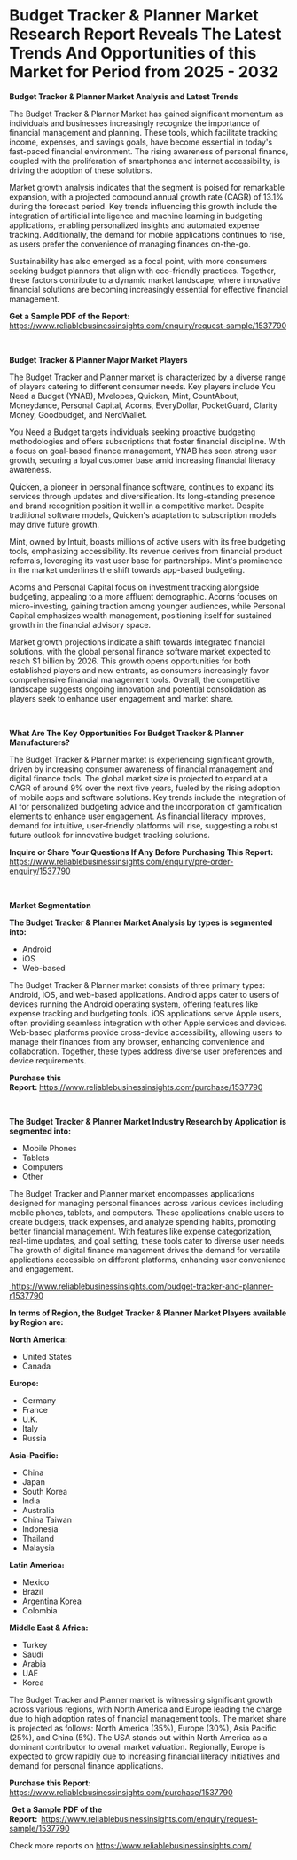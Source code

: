 <p><h1>Budget Tracker & Planner Market Research Report Reveals The Latest Trends And Opportunities of this Market for Period from 2025 - 2032</h1></p><p><strong>Budget Tracker & Planner Market Analysis and Latest Trends</strong></p>
<p><p>The Budget Tracker & Planner Market has gained significant momentum as individuals and businesses increasingly recognize the importance of financial management and planning. These tools, which facilitate tracking income, expenses, and savings goals, have become essential in today's fast-paced financial environment. The rising awareness of personal finance, coupled with the proliferation of smartphones and internet accessibility, is driving the adoption of these solutions.</p><p>Market growth analysis indicates that the segment is poised for remarkable expansion, with a projected compound annual growth rate (CAGR) of 13.1% during the forecast period. Key trends influencing this growth include the integration of artificial intelligence and machine learning in budgeting applications, enabling personalized insights and automated expense tracking. Additionally, the demand for mobile applications continues to rise, as users prefer the convenience of managing finances on-the-go.</p><p>Sustainability has also emerged as a focal point, with more consumers seeking budget planners that align with eco-friendly practices. Together, these factors contribute to a dynamic market landscape, where innovative financial solutions are becoming increasingly essential for effective financial management.</p></p>
<p><strong>Get a Sample PDF of the Report:&nbsp;</strong> <a href="https://www.reliablebusinessinsights.com/enquiry/request-sample/1537790?utm_campaign=3133&utm_medium=2&utm_source=Github&utm_content=ia&utm_term=10032025&utm_id=budget-tracker-planner">https://www.reliablebusinessinsights.com/enquiry/request-sample/1537790</a></p>
<p>&nbsp;</p>
<p><strong>Budget Tracker & Planner Major Market Players</strong></p>
<p><p>The Budget Tracker and Planner market is characterized by a diverse range of players catering to different consumer needs. Key players include You Need a Budget (YNAB), Mvelopes, Quicken, Mint, CountAbout, Moneydance, Personal Capital, Acorns, EveryDollar, PocketGuard, Clarity Money, Goodbudget, and NerdWallet. </p><p>You Need a Budget targets individuals seeking proactive budgeting methodologies and offers subscriptions that foster financial discipline. With a focus on goal-based finance management, YNAB has seen strong user growth, securing a loyal customer base amid increasing financial literacy awareness. </p><p>Quicken, a pioneer in personal finance software, continues to expand its services through updates and diversification. Its long-standing presence and brand recognition position it well in a competitive market. Despite traditional software models, Quicken's adaptation to subscription models may drive future growth.</p><p>Mint, owned by Intuit, boasts millions of active users with its free budgeting tools, emphasizing accessibility. Its revenue derives from financial product referrals, leveraging its vast user base for partnerships. Mint's prominence in the market underlines the shift towards app-based budgeting.</p><p>Acorns and Personal Capital focus on investment tracking alongside budgeting, appealing to a more affluent demographic. Acorns focuses on micro-investing, gaining traction among younger audiences, while Personal Capital emphasizes wealth management, positioning itself for sustained growth in the financial advisory space.</p><p>Market growth projections indicate a shift towards integrated financial solutions, with the global personal finance software market expected to reach $1 billion by 2026. This growth opens opportunities for both established players and new entrants, as consumers increasingly favor comprehensive financial management tools. Overall, the competitive landscape suggests ongoing innovation and potential consolidation as players seek to enhance user engagement and market share.</p></p>
<p>&nbsp;</p>
<p><strong>What Are The Key Opportunities For Budget Tracker & Planner Manufacturers?</strong></p>
<p><p>The Budget Tracker & Planner market is experiencing significant growth, driven by increasing consumer awareness of financial management and digital finance tools. The global market size is projected to expand at a CAGR of around 9% over the next five years, fueled by the rising adoption of mobile apps and software solutions. Key trends include the integration of AI for personalized budgeting advice and the incorporation of gamification elements to enhance user engagement. As financial literacy improves, demand for intuitive, user-friendly platforms will rise, suggesting a robust future outlook for innovative budget tracking solutions.</p></p>
<p><strong>Inquire or Share Your Questions If Any Before Purchasing This Report:</strong> <a href="https://www.reliablebusinessinsights.com/enquiry/pre-order-enquiry/1537790?utm_campaign=3133&utm_medium=2&utm_source=Github&utm_content=ia&utm_term=10032025&utm_id=budget-tracker-planner">https://www.reliablebusinessinsights.com/enquiry/pre-order-enquiry/1537790</a></p>
<p>&nbsp;</p>
<p><strong>Market Segmentation</strong></p>
<p><strong>The Budget Tracker & Planner Market Analysis by types is segmented into:</strong></p>
<p><ul><li>Android</li><li>iOS</li><li>Web-based</li></ul></p>
<p><p>The Budget Tracker & Planner market consists of three primary types: Android, iOS, and web-based applications. Android apps cater to users of devices running the Android operating system, offering features like expense tracking and budgeting tools. iOS applications serve Apple users, often providing seamless integration with other Apple services and devices. Web-based platforms provide cross-device accessibility, allowing users to manage their finances from any browser, enhancing convenience and collaboration. Together, these types address diverse user preferences and device requirements.</p></p>
<p><strong>Purchase this Report:&nbsp;</strong><a href="https://www.reliablebusinessinsights.com/purchase/1537790?utm_campaign=3133&utm_medium=2&utm_source=Github&utm_content=ia&utm_term=10032025&utm_id=budget-tracker-planner">https://www.reliablebusinessinsights.com/purchase/1537790</a></p>
<p>&nbsp;</p>
<p><strong>The Budget Tracker & Planner Market Industry Research by Application is segmented into:</strong></p>
<p><ul><li>Mobile Phones</li><li>Tablets</li><li>Computers</li><li>Other</li></ul></p>
<p><p>The Budget Tracker and Planner market encompasses applications designed for managing personal finances across various devices including mobile phones, tablets, and computers. These applications enable users to create budgets, track expenses, and analyze spending habits, promoting better financial management. With features like expense categorization, real-time updates, and goal setting, these tools cater to diverse user needs. The growth of digital finance management drives the demand for versatile applications accessible on different platforms, enhancing user convenience and engagement.</p></p>
<p><a href="https://www.reliablebusinessinsights.com/budget-tracker-and-planner-r1537790?utm_campaign=3133&utm_medium=2&utm_source=Github&utm_content=ia&utm_term=10032025&utm_id=budget-tracker-planner">&nbsp;https://www.reliablebusinessinsights.com/budget-tracker-and-planner-r1537790</a></p>
<p><strong>In terms of Region, the Budget Tracker & Planner Market Players available by Region are:</strong></p>
<p>
    <p> <strong> North America: </strong>
        <ul>
            <li>United States</li>
            <li>Canada</li>
        </ul>
        </p> 
    <p> <strong> Europe: </strong>
        <ul>
            <li>Germany</li>
            <li>France</li>
            <li>U.K.</li>
            <li>Italy</li>
            <li>Russia</li>
        </ul>
        </p> 
    <p> <strong> Asia-Pacific: </strong>
        <ul>
            <li>China</li>
            <li>Japan</li>
            <li>South Korea</li>
            <li>India</li>
            <li>Australia</li>
            <li>China Taiwan</li>
            <li>Indonesia</li>
            <li>Thailand</li>
            <li>Malaysia</li>
        </ul>
        </p> 
    <p> <strong> Latin America: </strong>
        <ul>
            <li>Mexico</li>
            <li>Brazil</li>
            <li>Argentina Korea</li>
            <li>Colombia</li>
        </ul>
        </p> 
    <p> <strong> Middle East & Africa: </strong>
        <ul>
            <li>Turkey</li>
            <li>Saudi</li>
            <li>Arabia</li>
            <li>UAE</li>
            <li>Korea</li>
        </ul>
    </p>
    </p>
<p><p>The Budget Tracker and Planner market is witnessing significant growth across various regions, with North America and Europe leading the charge due to high adoption rates of financial management tools. The market share is projected as follows: North America (35%), Europe (30%), Asia Pacific (25%), and China (5%). The USA stands out within North America as a dominant contributor to overall market valuation. Regionally, Europe is expected to grow rapidly due to increasing financial literacy initiatives and demand for personal finance applications.</p></p>
<p><strong>Purchase this Report: </strong><a href="https://www.reliablebusinessinsights.com/purchase/1537790?utm_campaign=3133&utm_medium=2&utm_source=Github&utm_content=ia&utm_term=10032025&utm_id=budget-tracker-planner">https://www.reliablebusinessinsights.com/purchase/1537790</a></p>
<p>&nbsp;<strong>Get a Sample PDF of the Report:&nbsp;&nbsp;</strong><a href="https://www.reliablebusinessinsights.com/enquiry/request-sample/1537790?utm_campaign=3133&utm_medium=2&utm_source=Github&utm_content=ia&utm_term=10032025&utm_id=budget-tracker-planner">https://www.reliablebusinessinsights.com/enquiry/request-sample/1537790</a></p>
<p><strong></strong></p>
<p>Check more reports on <a href="https://www.reliablebusinessinsights.com/?utm_campaign=3133&utm_medium=2&utm_source=Github&utm_content=ia&utm_term=10032025&utm_id=budget-tracker-planner">https://www.reliablebusinessinsights.com/</a></p>
